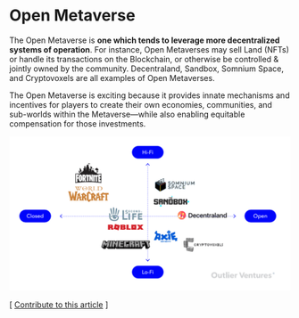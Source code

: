 # Open Metaverse

The Open Metaverse is **one which tends to leverage more decentralized systems of operation**. For instance, Open Metaverses may sell Land (NFTs) or handle its transactions on the Blockchain, or otherwise be controlled & jointly owned by the community. Decentraland, Sandbox, Somnium Space, and Cryptovoxels are all examples of Open Metaverses.

The Open Metaverse is exciting because it provides innate mechanisms and incentives for players to create their own economies, communities, and sub-worlds within the Metaverse—while also enabling equitable compensation for those investments.

![](<../../.gitbook/assets/image (3) (1).png>)



\[ [Contribute to this article](https://github.com/the-metaverse/public-wiki) ]
